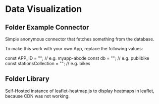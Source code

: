 # Data Visualization

## Folder Example Connector

Simple anonymous connector that fetches something from the database.


To make this work with your own App, replace the following values:

const APP_ID = "<your Realm app ID here>"; // e.g. myapp-abcde
const db = "<your Atlas database name here>"; // e.g. publibike
const stationsCollection = "<your Atlas collection name here>"; // e.g. bikes

## Folder Library

Self-Hosted instance of leaflet-heatmap.js to display heatmaps in leaflet, because CDN was not working.


